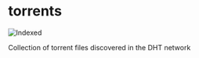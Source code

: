 torrents 
========
![Indexed](https://img.shields.io/badge/indexed-266193-blue)

Collection of torrent files discovered in the DHT network
